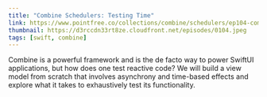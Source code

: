 ```yaml
---
title: "Combine Schedulers: Testing Time"
link: https://www.pointfree.co/collections/combine/schedulers/ep104-combine-schedulers-testing-time
thumbnail: https://d3rccdn33rt8ze.cloudfront.net/episodes/0104.jpeg
tags: [swift, combine]
---
```


Combine is a powerful framework and is the de facto way to power SwiftUI applications, but how does one test reactive code? We will build a view model from scratch that involves asynchrony and time-based effects and explore what it takes to exhaustively test its functionality.
